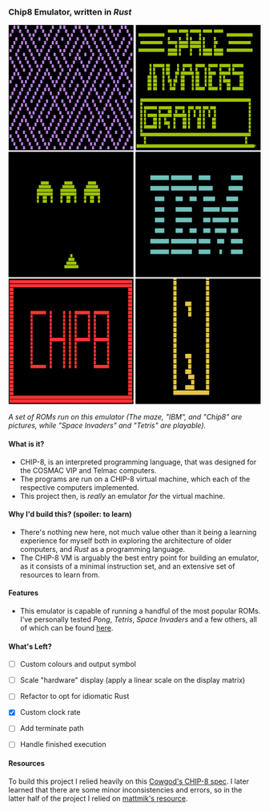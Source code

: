 ### Chip8 Emulator, written in _Rust_

<p>
  <img src="assets/maze.png" width="250", height="250">
  <img src="assets/space1.png" width="250", height="250">
  <img src="assets/space2.png" width="250", height="250">
  <img src="assets/ibm.png" width="250", height="250">
  <img src="assets/chip8.png" width="250", height="250">
  <img src="assets/tetris.png" width="250", height="250">
</p>

_A set of ROMs run on this emulator (The maze, "IBM", and "Chip8" are pictures, while "Space Invaders" and "Tetris" are playable)._

#### What is it?
- CHIP-8, is an interpreted programming language, that was designed for the COSMAC VIP and Telmac computers.
- The programs are run on a CHIP-8 virtual machine, which each of the respective computers implemented. 
- This project then, is _really_ an emulator _for_ the virtual machine.

#### Why I'd build this? (spoiler: to learn)
- There's nothing new here, not much value other than it being a learning experience for myself both in exploring the architecture of older computers, and _Rust_ as a programming language.
- The CHIP-8 VM is arguably the best entry point for building an emulator, as it consists of a minimal instruction set, and an extensive set of resources to learn from.

#### Features
- This emulator is capable of running a handful of the most popular ROMs. I've personally tested _Pong_, _Tetris_, _Space Invaders_ and a few others, all of which can be found [here](https://github.com/dmatlack/chip8/tree/master/roms).

#### What's Left?
- [ ] Custom colours and output symbol
- [ ] Scale "hardware" display (apply a linear scale on the display matrix)
- [ ] Refactor to opt for idiomatic Rust
- [x] Custom clock rate
- [ ] Add terminate path
- [ ] Handle finished execution


#### Resources
To build this project I relied heavily on this [Cowgod's CHIP-8 spec](http://devernay.free.fr/hacks/chip8/C8TECH10.HTM#8xy6). I later learned that there are some minor inconsistencies and errors, so in the latter half of the project I relied on [mattmik's resource](http://mattmik.com/files/chip8/mastering/chip8.html).
